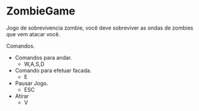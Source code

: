 # ZombieGame
Jogo de sobrevivencia zombie, você deve sobreviver as ondas de zombies que vem atacar você.

Comandos.
* Comandos para andar.
    - W,A,S,D
* Comando para efetuar facada.
    - E
* Pausar Jogo.
    - ESC
* Atirar
    - V
